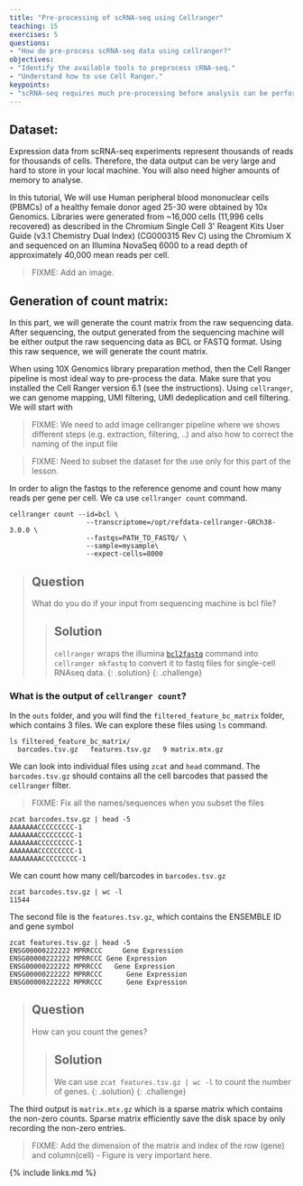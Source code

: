 ```yaml
---
title: "Pre-processing of scRNA-seq using Cellranger"
teaching: 15
exercises: 5
questions:
- "How do pre-process scRNA-seq data using cellranger?"
objectives:
- "Identify the available tools to preprocess cRNA-seq."
- "Understand how to use Cell Ranger."
keypoints:
- "scRNA-seq requires much pre-processing before analysis can be performed."
---
```


## Dataset:

Expression data from scRNA-seq experiments represent thousands of reads for thousands of cells. Therefore, the data output can be very large and hard to store in your local machine. You will also need higher amounts of memory to analyse.

In this tutorial, We will use Human peripheral blood mononuclear cells (PBMCs) of a healthy female donor aged 25-30 were obtained by 10x Genomics. Libraries were generated from ~16,000 cells (11,996 cells recovered) as described in the Chromium Single Cell 3' Reagent Kits User Guide (v3.1 Chemistry Dual Index) (CG000315 Rev C) using the Chromium X and sequenced on an Illumina NovaSeq 6000 to a read depth of approximately 40,000 mean reads per cell.

> FIXME: Add an image.


## Generation of count matrix:

In this part, we will generate the count matrix from the raw sequencing data. After sequencing, the output generated from the sequencing machine will be either output the raw sequencing data as BCL or FASTQ format. Using this raw sequence, we will generate the count matrix.

When using 10X Genomics library preparation method, then the Cell Ranger pipeline is most ideal way to pre-process the data. Make sure that you installed the Cell Ranger version 6.1 (see the instructions). Using `cellranger`, we can genome mapping, UMI filtering, UMI dedeplication and cell filtering. We will start with  

>FIXME: We need to add image cellranger pipeline where we shows different steps (e.g. extraction, filtering, ..) and also how to correct the naming of the input file

>FIXME: Need to subset the dataset for the use only for this part of the lesson.

In order to align the fastqs to the reference genome and count how many reads per gene per cell. We ca use `cellranger count` command.

```
cellranger count --id=bcl \
                   --transcriptome=/opt/refdata-cellranger-GRCh38-3.0.0 \
                   --fastqs=PATH_TO_FASTQ/ \
                   --sample=mysample\
                   --expect-cells=8000
```

> ## Question
>
> What do you do if your input from sequencing machine is bcl file?
>
> > ## Solution
> >
> > `cellranger` wraps the illumina [`bcl2fastq`](https://support.illumina.com/sequencing/sequencing_software/bcl2fastq-conversion-software.html) command into `cellranger mkfastq` to convert it to fastq files for single-cell RNAseq data.
> {: .solution}
{: .challenge}

### What is the output of `cellranger count`?

In the `outs` folder, and you will find the `filtered_feature_bc_matrix` folder, which contains 3 files. We can explore these files using `ls` command.

```
ls filtered_feature_bc_matrix/
  barcodes.tsv.gz   features.tsv.gz   9 matrix.mtx.gz

 ```

 We can look into individual files using `zcat` and `head` command. The `barcodes.tsv.gz` should contains all the cell barcodes that passed the `cellranger` filter.

> FIXME: Fix all the names/sequences when you subset the files

```
zcat barcodes.tsv.gz | head -5
AAAAAAACCCCCCCCC-1
AAAAAAACCCCCCCCC-1
AAAAAAACCCCCCCCC-1
AAAAAAACCCCCCCCC-1
AAAAAAAACCCCCCCCC-1

````

We can count how many cell/barcodes in `barcodes.tsv.gz`
```
zcat barcodes.tsv.gz | wc -l
11544
```

The second file is the `features.tsv.gz`, which contains the ENSEMBLE ID and gene symbol

```
zcat features.tsv.gz | head -5
ENSG00000222222 MPRRCCC     Gene Expression
ENSG00000222222 MPRRCCC Gene Expression
ENSG00000222222 MPRRCCC   Gene Expression
ENSG00000222222 MPRRCCC      Gene Expression
ENSG00000222222 MPRRCCC      Gene Expression
```

> ## Question
>
> How can you count the genes?
>
> > ## Solution
> >
> > We can use `zcat features.tsv.gz | wc -l` to count the number of genes.
> {: .solution}
{: .challenge}

The third output is `matrix.mtx.gz` which is a sparse matrix which contains the non-zero counts. Sparse matrix efficiently save the disk space by only recording the non-zero entries.

> FIXME: Add the dimension of the matrix and index of the row (gene) and column(cell) - Figure is very important here.


{% include links.md %}
